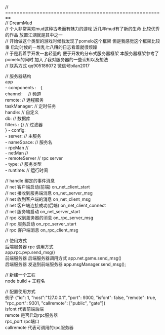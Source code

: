 ﻿// ========================================================  
// DreamMud   
// 个人非常喜欢mud这种古老而有魅力的游戏 近几年mud有了新的生命 比较优秀的作品 放置江湖就是其中之一  
// 开始做这个类型的游戏时候我发现了pomelo这个框架 但是我感觉这个框架比较重 启动时候的一堆乱七八糟的日志看着就很烦躁  
// 于是我着手开发一套轻量的 便于开发的分布式服务器框架 本服务器框架参考了pomelo的同时 加入了我对服务器的一些认知以及想法  
// 联系方式 qq905186072  微信号bilan2017   
  
    
      
// 服务器结构   
app   
    - components :　{  
        channel:　      // 频道   
        remote:         // 远程服务  
        taskManager:    // 定时任务   
        handle:         // 自定义  
        db:             // 数据库  
        filters : {}    // 过滤器    
      }
    - config:   
    - server:           // 主服务   
    - nameSpace:        // 服务名  
    - rpcMan            //  
    - netMan            //   
    - remoteServer      // rpc server  
    - type:             // 服务类型  
    - runtime:          // 运行时间  

  
    
// handle 绑定的事件消息   
    // net 客户端启动(前端)      on_net_client_start  
    // net 接收到服务端消息      on_net_server_msg  
    // net 收到客户端的消息      on_net_client_msg  
    // net 客户端连接成功(后端)  on_net_client_connect  
    // net 服务端启动           on_net_server_start  
    // rpc 收到服务器的消息      on_rpc_server_msg   
    // rpc 服务启动             on_rpc_server_start  
    // rpc 客户端消息           on_rpc_client_msg   

// 使用方式   
后端服务器 rpc 调用方式  
      app.rpc.pvp.send_msg()   
前端服务器 后端服务器调用方式 
      app.net.game.send_msg()  
后端服务器 发送到前端服务器 
      app.msgManager.send_msg();   


// 新建一个工程   
node build + 工程名   
  
// 配置使用方式  
例子  {"id": 1, "host":"127.0.0.1", "port": 9300, "isfont": false, "remote": true, "rpc_port": 9301, "callremote": ["public", "gate"]}   
isfont 代表前端后端   
remote 是否启动rpc服务器     
rpc_port  rpc端口   
callremote 代表可调用的rpc服务器   

